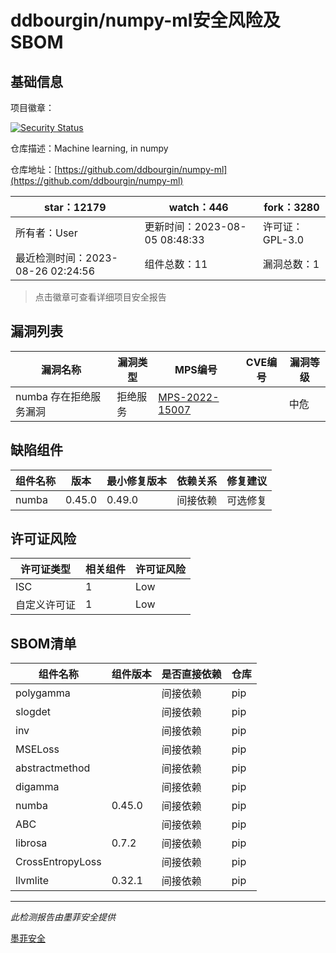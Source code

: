 # ddbourgin/numpy-ml安全风险及SBOM

## 基础信息

项目徽章：

[![Security Status](https://www.murphysec.com/platform3/v31/badge/1695140169639161856.svg)](https://www.murphysec.com/console/report/1695140161531572224/1695140169639161856)

仓库描述：Machine learning, in numpy

仓库地址：[https://github.com/ddbourgin/numpy-ml](https://github.com/ddbourgin/numpy-ml)

| star：12179 | watch：446 | fork：3280 |
| ----------- | -------------- | ------------ |
| 所有者：User | 更新时间：2023-08-05 08:48:33 | 许可证：GPL-3.0 |
| 最近检测时间：2023-08-26 02:24:56 | 组件总数：11 | 漏洞总数：1 |

> 点击徽章可查看详细项目安全报告



## 漏洞列表

| 漏洞名称 | 漏洞类型 | MPS编号 | CVE编号 | 漏洞等级 |
| ------- | ------ | ------- | ------ | ----- |
|numba 存在拒绝服务漏洞|拒绝服务|[MPS-2022-15007](https://www.oscs1024.com/hd/MPS-2022-15007)||中危|




## 缺陷组件

| 组件名称 | 版本 | 最小修复版本 | 依赖关系 | 修复建议 |
| -------- | ---- | ------------ | -------- | -------- |
|numba|0.45.0|0.49.0|间接依赖|可选修复|C:0|H:0|M:1|L:0|




## 许可证风险

| 许可证类型 | 相关组件 | 许可证风险 |
| ---------- | -------- | ---------- |
|ISC|1|Low|
|自定义许可证|1|Low|




## SBOM清单

| 组件名称 | 组件版本 | 是否直接依赖 | 仓库 |
| -------- | -------- | ------------ | ---- |
|polygamma||间接依赖|pip|
|slogdet||间接依赖|pip|
|inv||间接依赖|pip|
|MSELoss||间接依赖|pip|
|abstractmethod||间接依赖|pip|
|digamma||间接依赖|pip|
|numba|0.45.0|间接依赖|pip|
|ABC||间接依赖|pip|
|librosa|0.7.2|间接依赖|pip|
|CrossEntropyLoss||间接依赖|pip|
|llvmlite|0.32.1|间接依赖|pip|


------

*此检测报告由墨菲安全提供*

[墨菲安全](www.murphysec.com)